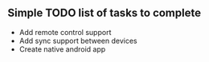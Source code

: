 ## Simple TODO list of tasks to complete

- Add remote control support
- Add sync support between devices
- Create native android app
